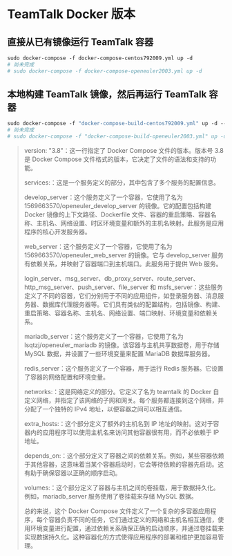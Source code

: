 # TeamTalk Docker 版本

## 直接从已有镜像运行 TeamTalk 容器

```Dockerfile
sudo docker-compose -f docker-compose-centos792009.yml up -d
# 尚未完成
# sudo docker-compose -f docker-compose-openeuler2003.yml up -d
```

## 本地构建 TeamTalk 镜像，然后再运行 TeamTalk 容器

```Dockerfile
sudo docker-compose -f "docker-compose-build-centos792009.yml" up -d --build
# 尚未完成
# sudo docker-compose -f "docker-compose-build-openeuler2003.yml" up -d --build
```

>version: "3.8"：这一行指定了 Docker Compose 文件的版本。版本号 3.8 是 Docker Compose 文件格式的版本，它决定了文件的语法和支持的功能。
>
>services:：这是一个服务定义的部分，其中包含了多个服务的配置信息。
>
>develop_server：这个服务定义了一个容器，它使用了名为 1569663570/openeuler_develop_server 的镜像。它的配置包括构建 Docker 镜像的上下文路径、Dockerfile 文件、容器的重启策略、容器名称、主机名、网络设置、时区环境变量和额外的主机名映射。此服务是应用程序的核心开发服务器。
>
>web_server：这个服务定义了一个容器，它使用了名为 1569663570/openeuler_web_server 的镜像。它与 develop_server 服务有依赖关系，并映射了容器端口到主机端口。此服务用于提供 Web 服务。
>
>login_server、msg_server、db_proxy_server、route_server、http_msg_server、push_server、file_server 和 msfs_server：这些服务定义了不同的容器，它们分别用于不同的应用组件，如登录服务器、消息服务器、数据库代理服务器等。它们具有类似的配置结构，包括镜像、构建、重启策略、容器名称、主机名、网络设置、端口映射、环境变量和依赖关系。
>
>mariadb_server：这个服务定义了一个容器，它使用了名为 lsqtzj/openeuler_mariadb 的镜像。该容器与主机共享数据卷，用于存储 MySQL 数据，并设置了一些环境变量来配置 MariaDB 数据库服务器。
>
>redis_server：这个服务定义了一个容器，用于运行 Redis 服务器。它设置了容器的网络配置和环境变量。
>
>networks:：这是网络定义的部分。它定义了名为 teamtalk 的 Docker 自定义网络，并指定了该网络的子网和网关。每个服务都连接到这个网络，并分配了一个独特的 IPv4 地址，以便容器之间可以相互通信。
>
>extra_hosts:：这个部分定义了额外的主机名到 IP 地址的映射。这对于容器内的应用程序可以使用主机名来访问其他容器很有用，而不必依赖于 IP 地址。
>
>depends_on:：这个部分定义了容器之间的依赖关系。例如，某些容器依赖于其他容器，这意味着当某个容器启动时，它会等待依赖的容器先启动。这有助于确保容器以正确的顺序启动。
>
>volumes:：这个部分定义了容器与主机之间的卷挂载，用于数据持久化。例如，mariadb_server 服务使用了卷挂载来存储 MySQL 数据。
>
>总的来说，这个 Docker Compose 文件定义了一个复杂的多容器应用程序，每个容器负责不同的任务，它们通过定义的网络和主机名相互通信，使用环境变量进行配置，通过依赖关系确保正确的启动顺序，并通过卷挂载来实现数据持久化。这种容器化的方式使得应用程序的部署和维护更加容易管理。